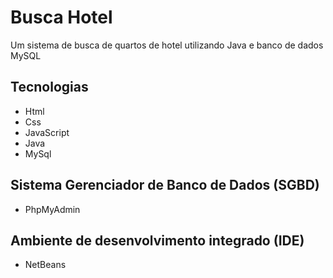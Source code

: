 <h1> Busca Hotel </h1>

<p> Um sistema de busca de quartos de hotel utilizando Java e banco de dados MySQL </p>

<h2> Tecnologias </h2>

<ul> 

  <li> Html </li>
  <li> Css </li>
  <li> JavaScript </li>
  <li> Java </li>
  <li> MySql </li>

</ul>

<h2> Sistema Gerenciador de Banco de Dados (SGBD) </h2>

<ul> 

  <li> PhpMyAdmin </li>

</ul>

<h2> Ambiente de desenvolvimento integrado (IDE) </h2>

<ul> 

  <li> NetBeans </li>

</ul>

